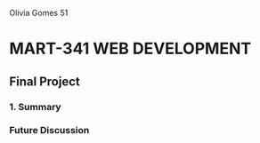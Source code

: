 Olivia Gomes 51

# MART-341 WEB DEVELOPMENT
## Final Project
### 1. Summary





### Future Discussion
